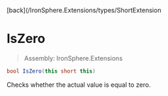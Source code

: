 ﻿

[back](/IronSphere.Extensions/types/ShortExtension

# IsZero

> Assembly: IronSphere.Extensions

```csharp
bool IsZero(this short this)
```

Checks whether the actual value is equal to zero.

 